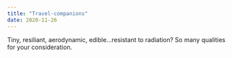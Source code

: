 ```yaml
---
title: "Travel-companions"
date: 2020-11-26
---
```


Tiny, resiliant, aerodynamic, edible...resistant to radiation? So many qualities for your consideration. 
